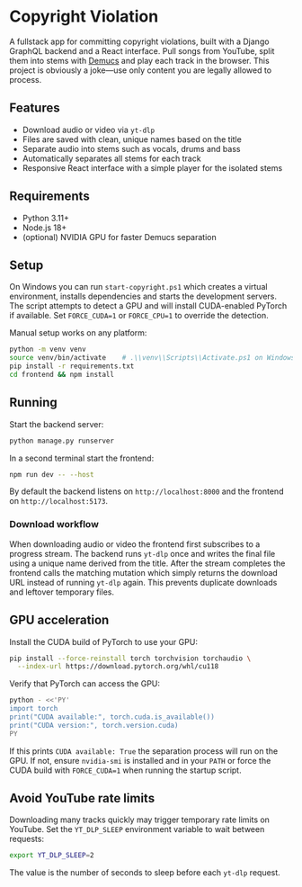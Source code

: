 # Copyright Violation

A fullstack app for committing copyright violations, built with a
Django GraphQL backend and a React interface. Pull songs from YouTube, split
them into stems with [Demucs](https://github.com/facebookresearch/demucs) and
play each track in the browser. This project is obviously a joke—use only
content you are legally allowed to process.

## Features

* Download audio or video via `yt-dlp`
* Files are saved with clean, unique names based on the title
* Separate audio into stems such as vocals, drums and bass
* Automatically separates all stems for each track
* Responsive React interface with a simple player for the isolated stems

## Requirements

* Python 3.11+
* Node.js 18+
* (optional) NVIDIA GPU for faster Demucs separation

## Setup

On Windows you can run `start-copyright.ps1` which creates a virtual
environment, installs dependencies and starts the development servers. The script
attempts to detect a GPU and will install CUDA-enabled PyTorch if available.
Set `FORCE_CUDA=1` or `FORCE_CPU=1` to override the detection.

Manual setup works on any platform:

```bash
python -m venv venv
source venv/bin/activate    # .\\venv\\Scripts\\Activate.ps1 on Windows
pip install -r requirements.txt
cd frontend && npm install
```

## Running

Start the backend server:

```bash
python manage.py runserver
```

In a second terminal start the frontend:

```bash
npm run dev -- --host
```

By default the backend listens on `http://localhost:8000` and the frontend on
`http://localhost:5173`.

### Download workflow

When downloading audio or video the frontend first subscribes to a progress
stream. The backend runs `yt-dlp` once and writes the final file using a unique
name derived from the title. After the stream completes the frontend calls the
matching mutation which simply returns the download URL instead of running
`yt-dlp` again. This prevents duplicate downloads and leftover temporary files.

## GPU acceleration

Install the CUDA build of PyTorch to use your GPU:

```bash
pip install --force-reinstall torch torchvision torchaudio \
  --index-url https://download.pytorch.org/whl/cu118
```

Verify that PyTorch can access the GPU:

```bash
python - <<'PY'
import torch
print("CUDA available:", torch.cuda.is_available())
print("CUDA version:", torch.version.cuda)
PY
```

If this prints `CUDA available: True` the separation process will run on the GPU.
If not, ensure `nvidia-smi` is installed and in your `PATH` or force the CUDA
build with `FORCE_CUDA=1` when running the startup script.

## Avoid YouTube rate limits

Downloading many tracks quickly may trigger temporary rate limits on YouTube.
Set the `YT_DLP_SLEEP` environment variable to wait between requests:

```bash
export YT_DLP_SLEEP=2
```

The value is the number of seconds to sleep before each `yt-dlp` request.
